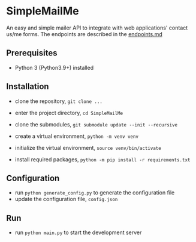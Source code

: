 # SimpleMailMe

An easy and simple mailer API to integrate with web applications' contact us/me forms.
The endpoints are described in the [endpoints.md](endpoints.md)


## Prerequisites
- Python 3 (Python3.9+) installed

## Installation

- clone the repository, `git clone ...`
- enter the project directory, `cd SimpleMailMe`
- clone the submodules, `git submodule update --init --recursive`

- create a virtual environment, `python -m venv venv`
- initialize the virtual environment, `source venv/bin/activate`
- install required packages, `python -m pip install -r requirements.txt`


## Configuration
- run `python generate_config.py` to generate the configuration file
- update the configuration file, `config.json`


## Run
- run `python main.py` to start the development server

